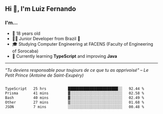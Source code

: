 <h2>Hi 👋, I'm Luiz Fernando</h2>

### I'm...
* 🤟 18 years old
* 👨‍💻 Junior Developer from Brazil 💚
* 🎓 Studying Computer Engineering at FACENS (Faculty of Engineering of Sorocaba)
* 🔭 Currently learning **TypeScript** and improving **Java**

---

_"Tu deviens responsable pour toujours de ce que tu as apprivoisé" – Le Petit Prince (Antoine de Saint-Exupéry)_

##

<!--START_SECTION:waka-->

```txt
TypeScript   25 hrs          ███████████████████████░░   92.44 %
Prisma       41 mins         ▓░░░░░░░░░░░░░░░░░░░░░░░░   02.58 %
Bash         40 mins         ▓░░░░░░░░░░░░░░░░░░░░░░░░   02.49 %
Other        27 mins         ▒░░░░░░░░░░░░░░░░░░░░░░░░   01.68 %
JSON         7 mins          ░░░░░░░░░░░░░░░░░░░░░░░░░   00.48 %
```

<!--END_SECTION:waka-->
